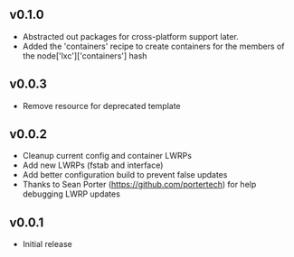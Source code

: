 ## v0.1.0
* Abstracted out packages for cross-platform support later.
* Added the 'containers' recipe to create containers for the members of the node['lxc']['containers'] hash

## v0.0.3
* Remove resource for deprecated template

## v0.0.2
* Cleanup current config and container LWRPs
* Add new LWRPs (fstab and interface)
* Add better configuration build to prevent false updates
* Thanks to Sean Porter (https://github.com/portertech) for help debugging LWRP updates

## v0.0.1
* Initial release
